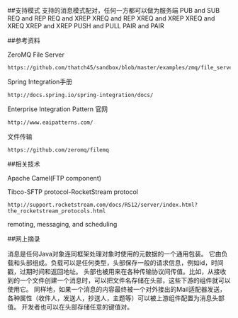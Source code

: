 ##支持模式
支持的消息模式配对，任何一方都可以做为服务端
	PUB and SUB
	REQ and REP
	REQ and XREP
	XREQ and REP
	XREQ and XREP
	XREQ and XREQ
	XREP and XREP
	PUSH and PULL
	PAIR and PAIR

##参考资料

ZeroMQ File Server

	https://github.com/thatch45/sandbox/blob/master/examples/zmq/file_serve.py

Spring Integration手册

	http://docs.spring.io/spring-integration/docs/

Enterprise Integration Pattern 官网

	http://www.eaipatterns.com/

文件传输

	https://github.com/zeromq/filemq

##相关技术

Apache Camel(FTP component) 

Tibco-SFTP
protocol-RocketStream protocol

	http://support.rocketstream.com/docs/RS12/server/index.html?the_rocketstream_protocols.html

remoting, messaging, and scheduling

##网上摘录

消息是任何Java对象连同框架处理对象时使用的元数据的一个通用包装。
它由负载和头部组成。负载可以是任何类型，头部保存一般的请求信息，例如id，时间戳，过期时间和返回地址。
头部也被用来在各种传输协议间传值。比如，从接收到的一个文件创建一个消息时，可以把文件名存储在头部，这些下游的组件就可以使用它。
同样地，如果一个消息的内容最终被一个对外接出的Mail适配器发送，各种属性（收件人，发送人，抄送人，主题等）可以被上游组件配置为消息头部值。
开发者也可以在头部存储任意的键值对。


